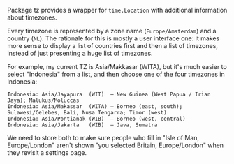 Package tz provides a wrapper for `time.Location` with additional information
about timezones.

Every timezone is represented by a zone name (`Europe/Amsterdam`) and a country
(`NL`). The rationale for this is mostly a user interface one: it makes more
sense to display a list of countries first and then a list of timezones, instead
of just presenting a huge list of timezones.

For example, my current TZ is Asia/Makkasar (WITA), but it's much easier to
select "Indonesia" from a list, and then choose one of the four timezones in
Indonesia:

    Indonesia: Asia/Jayapura  (WIT)  – New Guinea (West Papua / Irian Jaya); Malukus/Moluccas
    Indonesia: Asia/Makassar  (WITA) – Borneo (east, south); Sulawesi/Celebes, Bali, Nusa Tengarra; Timor (west)
    Indonesia: Asia/Pontianak (WIB)  – Borneo (west, central)
    Indonesia: Asia/Jakarta   (WIB)  – Java, Sumatra

We need to store both to make sure people who fill in "Isle of Man,
Europe/London" aren't shown "you selected Britain, Europe/London" when they
revisit a settings page.

[zoneinfo]: http://www.iana.org/time-zones
